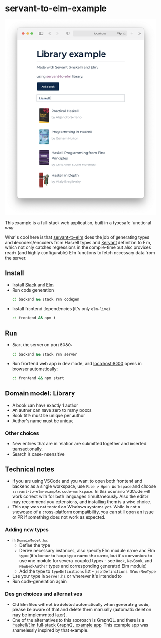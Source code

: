 # servant-to-elm-example

<img src="screenshot.png" alt="servant-to-elm-example" width="500"/>

This example is a full-stack web application, built in a typesafe functional way.

What's cool here is that [servant-to-elm] does the job of generating types and decoders/encoders from Haskell types and [Servant] definition to Elm, which not only catches regressions in the compile-time but also provides ready (and highly configurable) Elm functions to fetch necessary data from the server.

## Install

- Install [Stack] and [Elm]
- Run code generation
  ```sh
  cd backend && stack run codegen
  ```
- Install frontend dependencies (it's only `elm-live`)
  ```sh
  cd frontend && npm i
  ```

## Run

- Start the server on port 8080:
  ```sh
  cd backend && stack run server
  ```
- Run frontend web app in dev mode, and [localhost:8000](http://localhost:8000) opens in browser automatically:
  ```sh
  cd frontend && npm start
  ```

## Domain model: Library

- A book can have exactly 1 author
- An author can have zero to many books
- Book title must be unique per author
- Author's name must be unique

### Other choices

- New entries that are in relation are submitted together and inserted transactionally.
- Search is case-insensitive

## Technical notes

- If you are using VSCode and you want to open both frontend and backend as a single workspace, use `File > Open Workspace` and choose `servant-to-elm-example.code-workspace`. In this scenario VSCode will work correct with for both languages simultaneously. Also the editor may recommend you extensions, and installing them is a wise choice.
- This app was not tested on Windows systems yet. While is not a showcase of a cross-platform compatibility, you can still open an issue or PR if something does not work as expected.

### Adding new types

- in `DomainModel.hs`:
  - Define the type
  - Derive necessary instances, also specify Elm module name and Elm type (it's better to keep type name the same, but it's convenient to use one module for several coupled types - see `Book`, `NewBook`, and `NewBookAuthor` types and corresponding generated Elm module)
  - Add the type to `typeDefinitions` list - `jsonDefinitions @YourNewType`
- Use your type in `Server.hs` or wherever it's intended to
- Run code-generation again

### Design choices and alternatives

- Old Elm files will not be deleted automatically when generating code, please be aware of that and delete them manually (automatic deletion may be implemented later).
- One of the alternatives to this approach is GraphQL, and there is a [Haskell/Elm full-stack GraphQL example app](https://github.com/higherkindness/mu-graphql-example-elm). This example app was shamelessly inspired by that example.

[stack]: https://docs.haskellstack.org/en/stable/README/#how-to-install
[elm]: https://guide.elm-lang.org/install/elm.html
[servant]: https://www.servant.dev/
[servant-to-elm]: https://github.com/folq/servant-to-elm

